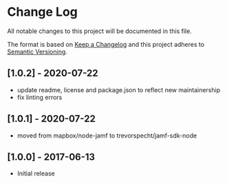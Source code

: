 # Change Log
All notable changes to this project will be documented in this file.

The format is based on [Keep a Changelog](http://keepachangelog.com/)
and this project adheres to [Semantic Versioning](http://semver.org/).

## [1.0.2] - 2020-07-22
- update readme, license and package.json to reflect new maintainership
- fix linting errors

## [1.0.1] - 2020-07-22
- moved from mapbox/node-jamf to trevorspecht/jamf-sdk-node

## [1.0.0] - 2017-06-13
- Initial release